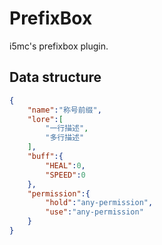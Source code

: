 # PrefixBox
i5mc's prefixbox plugin.

## Data structure
```JSON
{
    "name":"称号前缀",
    "lore":[
        "一行描述",
        "多行描述"
    ],
    "buff":{
        "HEAL":0,
        "SPEED":0
    },
    "permission":{
        "hold":"any-permission",
        "use":"any-permission"
    }
}
```
